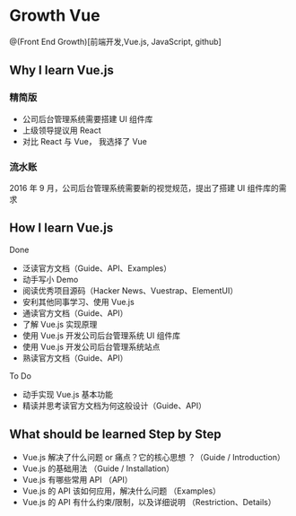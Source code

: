 # Growth Vue

@(Front End Growth)[前端开发,Vue.js, JavaScript, github]

## Why I learn Vue.js

### 精简版

- 公司后台管理系统需要搭建 UI 组件库
- 上级领导提议用 React
- 对比 React 与 Vue， 我选择了 Vue

### 流水账

2016 年 9 月，公司后台管理系统需要新的视觉规范，提出了搭建 UI 组件库的需求


## How I learn Vue.js 

Done
- 泛读官方文档（Guide、API、Examples）
- 动手写小 Demo
- 阅读优秀项目源码（Hacker News、Vuestrap、ElementUI）
- 安利其他同事学习、使用 Vue.js
- 通读官方文档（Guide、API）
- 了解 Vue.js 实现原理
- 使用 Vue.js 开发公司后台管理系统 UI 组件库
- 使用 Vue.js 开发公司后台管理系统站点
- 熟读官方文档（Guide、API）

To Do
- 动手实现 Vue.js 基本功能
- 精读并思考读官方文档为何这般设计（Guide、API）


## What should be learned Step by Step
- Vue.js 解决了什么问题 or 痛点？它的核心思想 ？（Guide / Introduction）
- Vue.js 的基础用法 （Guide / Installation）
- Vue.js 有哪些常用 API （API）
- Vue.js 的 API 该如何应用，解决什么问题 （Examples）
- Vue.js 的 API 有什么约束/限制，以及详细说明 （Restriction、Details）
